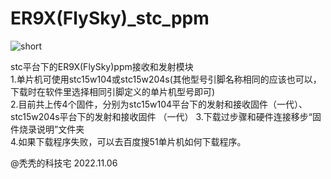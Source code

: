 # ER9X(FlySky)_stc_ppm  
  
![short](https://user-images.githubusercontent.com/56200241/200158071-aa2fb568-dfb3-44a0-aac3-66998ab4acd3.jpg)
  
stc平台下的ER9X(FlySky)ppm接收和发射模块  
1.单片机可使用stc15w104或stc15w204s(其他型号引脚名称相同的应该也可以，下载时在软件里选择相同引脚定义的单片机型号即可)  
2.目前共上传4个固件，分别为stc15w104平台下的发射和接收固件（一代）、stc15w204s平台下的发射和接收固件  （一代）
3.下载过步骤和硬件连接移步“固件烧录说明”文件夹  
4.如果下载程序失败，可以去百度搜51单片机如何下载程序。  
  
@秃秃的科技宅 2022.11.06  
